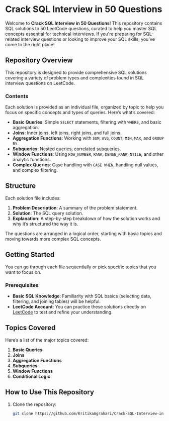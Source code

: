 # Crack SQL Interview in 50 Questions

Welcome to **Crack SQL Interview in 50 Questions**! This repository contains SQL solutions to 50 LeetCode questions, curated to help you master SQL concepts essential for technical interviews. If you're preparing for SQL-related interview questions or looking to improve your SQL skills, you've come to the right place!

## Repository Overview

This repository is designed to provide comprehensive SQL solutions covering a variety of problem types and complexities found in SQL interview questions on LeetCode.

### Contents

Each solution is provided as an individual file, organized by topic to help you focus on specific concepts and types of queries. Here’s what’s covered:

- **Basic Queries**: Simple `SELECT` statements, filtering with `WHERE`, and basic aggregation.
- **Joins**: Inner joins, left joins, right joins, and full joins.
- **Aggregation Functions**: Working with `SUM`, `AVG`, `COUNT`, `MIN`, `MAX`, and `GROUP BY`.
- **Subqueries**: Nested queries, correlated subqueries.
- **Window Functions**: Using `ROW_NUMBER`, `RANK`, `DENSE_RANK`, `NTILE`, and other analytic functions.
- **Complex Queries**: Case handling with `CASE WHEN`, handling null values, and complex filtering.

## Structure

Each solution file includes:
1. **Problem Description**: A summary of the problem statement.
2. **Solution**: The SQL query solution.
3. **Explanation**: A step-by-step breakdown of how the solution works and why it’s structured the way it is.

The questions are arranged in a logical order, starting with basic topics and moving towards more complex SQL concepts.

## Getting Started

You can go through each file sequentially or pick specific topics that you want to focus on.

### Prerequisites

- **Basic SQL Knowledge**: Familiarity with SQL basics (selecting data, filtering, and joining tables) will be helpful.
- **LeetCode Account**: You can practice these solutions directly on [LeetCode](https://leetcode.com/) to test and refine your understanding.

## Topics Covered

Here’s a list of the major topics covered:

1. **Basic Queries**
2. **Joins**
3. **Aggregation Functions**
4. **Subqueries**
5. **Window Functions**
6. **Conditional Logic**

## How to Use This Repository

1. Clone the repository:
   ```bash
   git clone https://github.com/KritikaAgrahari/Crack-SQL-Interview-in-50-Questions.git
